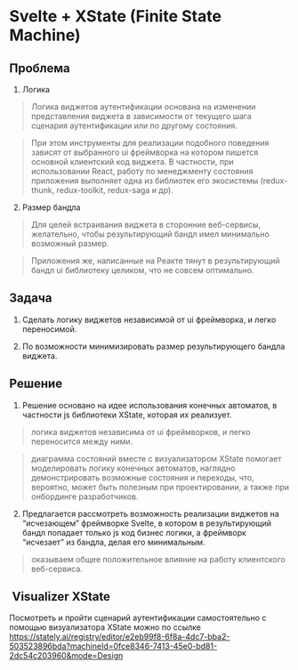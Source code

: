 # Svelte + XState (Finite State Machine)


## Проблема

1. Логика

>Логика виджетов аутентификации основана на изменении представления виджета в зависимости от текущего шага сценария аутентификации или по другому состояния.

>При этом инструменты для реализации подобного поведения зависят от выбранного ui фреймворка на котором пишется основной клиентский код виджета. В частности, при использовании React, работу по менеджменту состояния приложения выполняет одна из библиотек его экосистемы      (redux-thunk, redux-toolkit, redux-saga и др).

2. Размер бандла

>Для целей встраивания виджета в сторонние веб-сервисы, желательно, чтобы результирующий бандл имел минимально возможный размер.

>Приложения же, написанные на Реакте  тянут в результирующий бандл ui библиотеку целиком, что не совсем оптимально.

## Задача

1. Сделать логику виджетов независимой от ui фреймворка, и легко переносимой.

2. По возможности минимизировать размер результирующего бандла виджета.

## Решение

1. Решение основано на идее использования конечных автоматов, в частности js библиотеки XState, которая их реализует.
> логика виджетов независима от ui фреймворков, и легко переносится между ними.

> диаграмма состояний вместе с визуализатором XState помогает моделировать логику конечных автоматов, наглядно демонстрировать возможные состояния и переходы, что, вероятно, может быть полезным при проектировании, а также при онбординге разработчиков.

2. Предлагается рассмотреть возможность реализации виджетов на “исчезающем” фреймворке Svelte, в котором в результирующий бандл попадает только js код бизнес логики, а фреймворк “исчезает” из бандла, делая его минимальным.

> оказываем общее положительное влияние на работу клиентского веб-сервиса.

##  Visualizer XState

Посмотреть и пройти сценарий аутентификации самостоятельно с помощью визуализатора XState можно по ссылке https://stately.ai/registry/editor/e2eb99f8-6f8a-4dc7-bba2-503523896bda?machineId=0fce8346-7413-45e0-bd81-2dc54c203960&mode=Design
